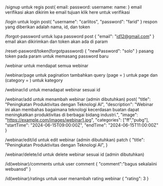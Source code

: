 /signup untuk regis
post{
email:
password:
username:
name:
}
email verifikasi akan dikirim ke email tujuan klik here untuk verifikasi

/login untuk login
post{
"username": "carlitos",
"password": "farid"
}
respon yang diberikan adalah nama, id, dan token

/forgot-password untuk lupa password
post {
"email": "id12@gmail.com"
}
email akan dikirimkan dan token akan ada di param

/reset-pasword/token(forgotpassword)
{
"newPassword": "solo"
}
pasang token pada param untuk memasang password baru

/webinar untuk mendapat semua webinar

/webinar/page untuk pagination tambahkan query (page = ) untuk page dan (category = ) untuk kategory

/webinar/id untuk menadapat webinar sesuai id

/webinar/add untuk menambah webinar (admin dibutuhkan)
post{
"title": "Peningkatan Produktivitas dengan Teknologi AI",
"description": "Webinar ini akan membahas bagaimana teknologi kecerdasan buatan dapat meningkatkan produktivitas di berbagai bidang industri.",
"image": "https://example.com/images/webinar1.jpg",
"categories": ["ff","pubg"],
"startTime": "2024-06-15T09:00:00Z",
"endTime": "2024-06-15T11:00:00Z"
}

/webinar/edit/id untuk edit webinar (admin dibutuhkan)
patch {
"title": "Peningkatan Produktivitas dengan Teknologi AI",
}

/webinar/delete/id untuk delete webinar sesuai id (admin dibutuhkan)

/id(webinar)/comments untuk user comment
{
"comment":"bagus sekalaiini webuansd"
}

/id(webinar)/ratings untuk user menambah rating webinar
{
"rating": 3
}
